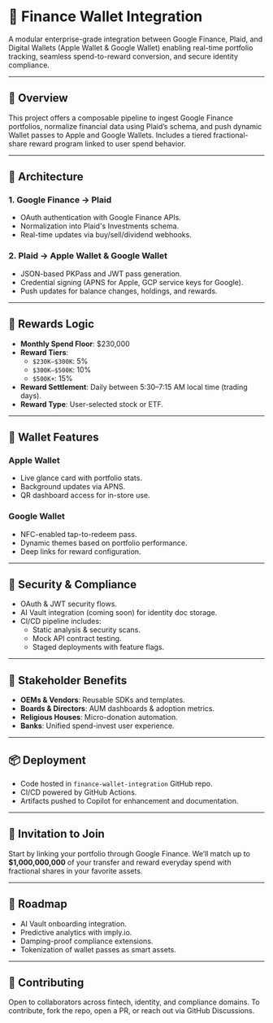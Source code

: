 # 💸 Finance Wallet Integration

A modular enterprise-grade integration between Google Finance, Plaid, and Digital Wallets (Apple Wallet & Google Wallet) enabling real-time portfolio tracking, seamless spend-to-reward conversion, and secure identity compliance.

---

## 🚀 Overview

This project offers a composable pipeline to ingest Google Finance portfolios, normalize financial data using Plaid’s schema, and push dynamic Wallet passes to Apple and Google Wallets. Includes a tiered fractional-share reward program linked to user spend behavior.

---

## 🧩 Architecture

### 1. Google Finance → Plaid

- OAuth authentication with Google Finance APIs.
- Normalization into Plaid's Investments schema.
- Real-time updates via buy/sell/dividend webhooks.

### 2. Plaid → Apple Wallet & Google Wallet

- JSON-based PKPass and JWT pass generation.
- Credential signing (APNS for Apple, GCP service keys for Google).
- Push updates for balance changes, holdings, and rewards.

---

## 🎁 Rewards Logic

- **Monthly Spend Floor**: $230,000
- **Reward Tiers**:
  - `$230K–$300K`: 5%
  - `$300K–$500K`: 10%
  - `$500K+`: 15%
- **Reward Settlement**: Daily between 5:30–7:15 AM local time (trading days).
- **Reward Type**: User-selected stock or ETF.

---

## 📱 Wallet Features

### Apple Wallet

- Live glance card with portfolio stats.
- Background updates via APNS.
- QR dashboard access for in-store use.

### Google Wallet

- NFC-enabled tap-to-redeem pass.
- Dynamic themes based on portfolio performance.
- Deep links for reward configuration.

---

## 🔐 Security & Compliance

- OAuth & JWT security flows.
- AI Vault integration (coming soon) for identity doc storage.
- CI/CD pipeline includes:
  - Static analysis & security scans.
  - Mock API contract testing.
  - Staged deployments with feature flags.

---

## 💼 Stakeholder Benefits

- **OEMs & Vendors**: Reusable SDKs and templates.
- **Boards & Directors**: AUM dashboards & adoption metrics.
- **Religious Houses**: Micro-donation automation.
- **Banks**: Unified spend-invest user experience.

---

## 📦 Deployment

- Code hosted in `finance-wallet-integration` GitHub repo.
- CI/CD powered by GitHub Actions.
- Artifacts pushed to Copilot for enhancement and documentation.

---

## 🎉 Invitation to Join

Start by linking your portfolio through Google Finance. We’ll match up to **$1,000,000,000** of your transfer and reward everyday spend with fractional shares in your favorite assets.

---

## 📍 Roadmap

- AI Vault onboarding integration.
- Predictive analytics with imply.io.
- Damping-proof compliance extensions.
- Tokenization of wallet passes as smart assets.

---

## 🤝 Contributing

Open to collaborators across fintech, identity, and compliance domains. To contribute, fork the repo, open a PR, or reach out via GitHub Discussions.
